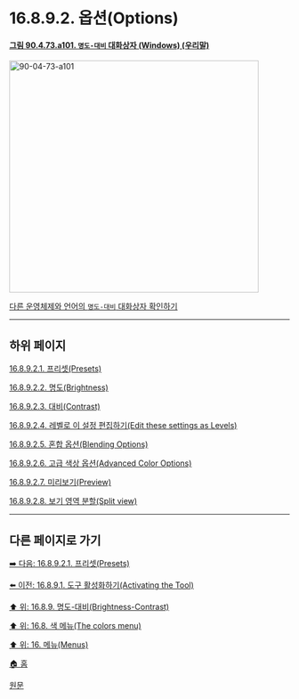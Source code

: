 # 16.8.9.2. 옵션(Options)

<a id="90-04-73-a101"></a>

#### [그림 90.4.73.a101. `명도-대비` 대화상자 (Windows) (우리말)](./90-04-0073-brightness_contrast.md#90-04-73-a101)
<img width="448" height="417" alt="90-04-73-a101" src="https://github.com/user-attachments/assets/a6eadd26-159e-4537-8c3f-b4cf0d717a7c" />

[다른 운영체제와 언어의 `명도-대비` 대화상자 확인하기](./90-04-0073-brightness_contrast.md#90-04-73-a102)

***

## 하위 페이지

[16.8.9.2.1. 프리셋(Presets)](./16-08-09-02-01-presets.md)

[16.8.9.2.2. 명도(Brightness)](./16-08-09-02-02-brightness.md)

[16.8.9.2.3. 대비(Contrast)](./16-08-09-02-03-contrast.md)

[16.8.9.2.4. 레벨로 이 설정 편집하기(Edit these settings as Levels)](./16-08-09-02-04-edit_these_settings_as_levels.md)

[16.8.9.2.5. 혼합 옵션(Blending Options)](./16-08-09-02-05-blending_options.md)

[16.8.9.2.6. 고급 색상 옵션(Advanced Color Options)](./16-08-09-02-06-advanced_color_options.md)

[16.8.9.2.7. 미리보기(Preview)](./16-08-09-02-07-preview.md)

[16.8.9.2.8. 보기 영역 분할(Split view)](./16-08-09-02-08-split_view.md)

***

## 다른 페이지로 가기

[➡️ 다음: 16.8.9.2.1. 프리셋(Presets)](./16-08-09-02-01-presets.md)

[⬅️ 이전: 16.8.9.1. 도구 활성화하기(Activating the Tool)](./16-08-09-01-activating_the_tool.md)

[⬆️ 위: 16.8.9. 명도-대비(Brightness-Contrast)](./16-08-09-00-brightness-contrast.md)

[⬆️ 위: 16.8. 색 메뉴(The colors menu)](./16-08-00-the-colors-menu.md)

[⬆️ 위: 16. 메뉴(Menus)](./16-00-menus.md)

[🏠 홈](./00-home.md)

[원문](https://docs.gimp.org/2.10/ko/gimp-tool-brightness-contrast.html#idm31016)